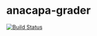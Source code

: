 # anacapa-grader

[![Build Status](https://travis-ci.org/project-anacapa/anacapa-grader.svg?branch=master)](https://travis-ci.org/project-anacapa/anacapa-grader)
